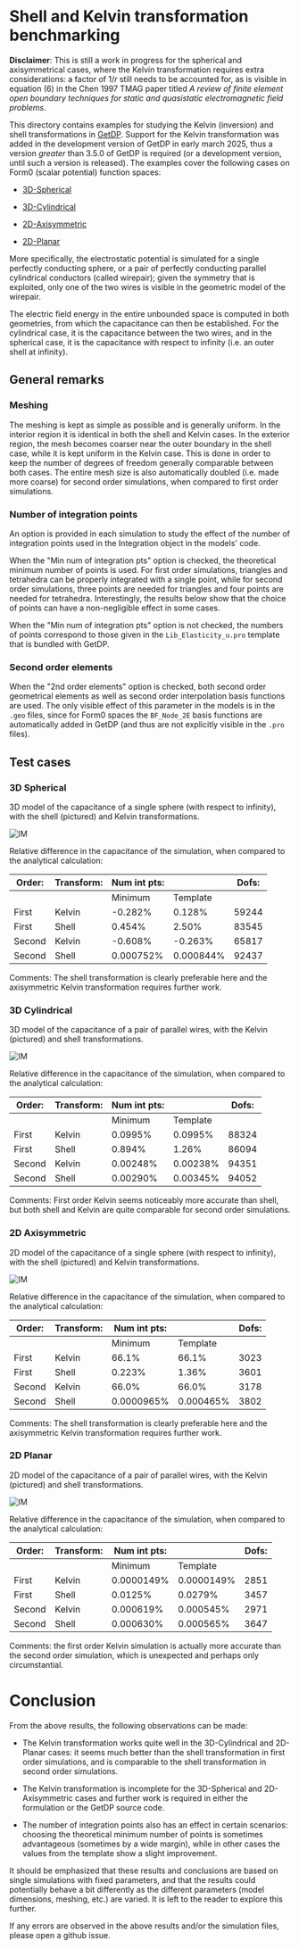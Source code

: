 # Shell and Kelvin transformation benchmarking

**Disclaimer**: This is still a work in progress for the spherical and axisymmetrical cases, where the Kelvin transformation requires extra considerations: a factor of 1/_r_ still needs to be accounted for, as is visible in equation (6) in the Chen 1997 TMAG paper titled _A review of finite element open boundary techniques for static and quasistatic electromagnetic field problems_.

This directory contains examples for studying the Kelvin (inversion) and shell transformations in [GetDP](https://getdp.info/). Support for the Kelvin transformation was added in the development version of GetDP in early march 2025, thus a version _greater_ than 3.5.0 of GetDP is required (or a development version, until such a version is released). The examples cover the following cases on Form0 (scalar potential) function spaces:

* [3D-Spherical](#3Dsperical)

* [3D-Cylindrical](#3Dcylindrical)

* [2D-Axisymmetric](#2Daxisymmetric)

* [2D-Planar](#2Dplanar)

More specifically, the electrostatic potential is simulated for a single perfectly conducting sphere, or a pair of perfectly conducting parallel cylindrical conductors (called wirepair); given the symmetry that is exploited, only one of the two wires is visible in the geometric model of the wirepair.

The electric field energy in the entire unbounded space is computed in both geometries, from which the capacitance can then be established. For the cylindrical case, it is the capacitance between the two wires, and in the spherical case, it is the capacitance with respect to infinity (i.e. an outer shell at infinity).



## General remarks

### Meshing

The meshing is kept as simple as possible and is generally uniform. In the interior region it is identical in both the shell and Kelvin cases. In the exterior region, the mesh becomes coarser near the outer boundary in the shell case, while it is kept uniform in the Kelvin case. This is done in order to keep the number of degrees of freedom generally comparable between both cases. The entire mesh size is also automatically doubled (i.e. made more coarse) for second order simulations, when compared to first order simulations.

### Number of integration points

An option is provided in each simulation to study the effect of the number of integration points used in the Integration object in the models' code. 

When the "Min num of integration pts" option is checked, the theoretical minimum number of points is used. For first order simulations, triangles and tetrahedra can be properly integrated with a single point, while for second order simulations, three points are needed for triangles and four points are needed for tetrahedra. Interestingly, the results below show that the choice of points can have a non-negligible effect in some cases.
 
When the "Min num of integration pts" option is not checked, the numbers of points correspond to those given in the `Lib_Elasticity_u.pro` template that is bundled with GetDP.

### Second order elements

When the "2nd order elements" option is checked, both second order geometrical elements as well as second order interpolation basis functions are used. The only visible effect of this parameter in the models is in the `.geo` files, since for Form0 spaces the `BF_Node_2E` basis functions are automatically added in GetDP (and thus are not explicitly visible in the `.pro` files).


## Test cases


<a id="3Dsperical"></a>
### 3D Spherical

3D model of the capacitance of a single sphere (with respect to infinity), with the shell (pictured) and Kelvin transformations. 

![IM](img/3Dspherical.jpg)

Relative difference in the capacitance of the simulation, when compared to the analytical calculation:

| Order:	| Transform:	| Num int pts:	| 			| Dofs:	|
| ---- | ---- | ---- | ---- | ---- |
|			|  				| Minimum		| Template	| 		|
| First		| Kelvin		| -0.282%		| 0.128%	| 59244	|
| First		| Shell			| 0.454%		| 2.50%		| 83545	|
| Second	| Kelvin		| -0.608%		| -0.263%	| 65817	|
| Second	| Shell			| 0.000752%		| 0.000844%	| 92437	|

Comments: The shell transformation is clearly preferable here and the axisymmetric Kelvin transformation requires further work.


<a id="3Dcylindrical"></a>
### 3D Cylindrical

3D model of the capacitance of a pair of parallel wires, with the Kelvin (pictured) and shell transformations.

![IM](img/3Dcylindrical.jpg)

Relative difference in the capacitance of the simulation, when compared to the analytical calculation:

| Order:	| Transform:	| Num int pts:	| 			| Dofs:	|
| ---- | ---- | ---- | ---- | ---- |
|			|  				| Minimum		| Template	| 		|
| First		| Kelvin		| 0.0995%		| 0.0995%	| 88324	|
| First		| Shell			| 0.894%		| 1.26%		| 86094	|
| Second	| Kelvin		| 0.00248%		| 0.00238%	| 94351	|
| Second	| Shell			| 0.00290%		| 0.00345%	| 94052	|

Comments: First order Kelvin seems noticeably more accurate than shell, but both shell and Kelvin are quite comparable for second order simulations.


<a id="2Daxisymmetric"></a>
### 2D Axisymmetric

2D model of the capacitance of a single sphere (with respect to infinity), with the shell (pictured) and Kelvin transformations.

![IM](img/2Daxisymmetric.jpg)

Relative difference in the capacitance of the simulation, when compared to the analytical calculation:

| Order:	| Transform:	| Num int pts:	| 			| Dofs:	|
| ---- | ---- | ---- | ---- | ---- |
|			|  				| Minimum		| Template	| 		|
| First		| Kelvin		| 66.1%			| 66.1%		| 3023	|
| First		| Shell			| 0.223%		| 1.36%		| 3601	|
| Second	| Kelvin		| 66.0%			| 66.0%		| 3178	|
| Second	| Shell			| 0.0000965%	| 0.000465%	| 3802	|

Comments: The shell transformation is clearly preferable here and the axisymmetric Kelvin transformation requires further work.


<a id="2Dplanar"></a>
### 2D Planar

2D model of the capacitance of a pair of parallel wires, with the Kelvin (pictured) and shell transformations.

![IM](img/2Dplanar.jpg)

Relative difference in the capacitance of the simulation, when compared to the analytical calculation: 

| Order:	| Transform:	| Num int pts:	| 			| Dofs:	|
| ---- | ---- | ---- | ---- | ---- |
|			|  				| Minimum		| Template	| 		|
| First		| Kelvin		| 0.0000149%	| 0.0000149%| 2851	|
| First		| Shell			| 0.0125%		| 0.0279%	| 3457	|
| Second	| Kelvin		| 0.000619%		| 0.000545%	| 2971	|
| Second	| Shell			| 0.000630%		| 0.000565%	| 3647	|

Comments: the first order Kelvin simulation is actually more accurate than the second order simulation, which is unexpected and perhaps only circumstantial.



# Conclusion

From the above results, the following observations can be made:

* The Kelvin transformation works quite well in the 3D-Cylindrical and 2D-Planar cases: it seems much better than the shell transformation in first order simulations, and is comparable to the shell transformation in second order simulations.

* The Kelvin transformation is incomplete for the 3D-Spherical and 2D-Axisymmetric cases and further work is required in either the formulation or the GetDP source code.

* The number of integration points also has an effect in certain scenarios: choosing the theoretical minimum number of points is sometimes advantageous (sometimes by a wide margin), while in other cases the values from the template show a slight improvement.

It should be emphasized that these results and conclusions are based on single simulations with fixed parameters, and that the results could potentially behave a bit differently as the different parameters (model dimensions, meshing, etc.) are varied. It is left to the reader to explore this further.

If any errors are observed in the above results and/or the simulation files, please open a github issue.
